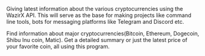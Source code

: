 Giving latest information about the various cryptocurrencies using the WazirX API. This will serve as the base for making projects like command line tools, bots for messaging platforms like Telegram and Discord etc.

Find information about major cryptocurrencies(Bitcoin, Ethereum, Dogecoin, Shibu Inu coin, Matic). Get a detailed summary or just the latest price of your favorite coin, all using this program. 